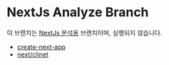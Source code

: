 # NextJs Analyze Branch

이 브랜치는 [NextJs 분석용](https://github.com/vercel/next.js/tree/canary/packages) 브랜치이며, 실행되지 않습니다.

- [create-next-app](https://github.com/vercel/next.js/tree/canary/packages/create-next-app)
- [next/clinet](https://github.com/vercel/next.js/tree/canary/packages/next/client)
